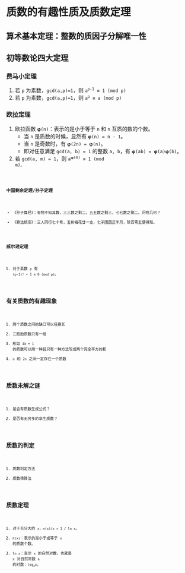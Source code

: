# 质数的有趣性质及质数定理

		
## 算术基本定理：整数的质因子分解唯一性

		
## 初等数论四大定理

	
### 费马小定理

1. 若 `p` 为素数，`gcd(a,p)=1`，则 <code>a<sup>p-1</sup> ≡ 1 (mod p)</code>
1. 若 `p` 为素数，`gcd(a,p)=1`，则 <code>a<sup>p</sup> ≡ a (mod p)</code>

	
### 欧拉定理

1. 欧拉函数 `𝛗(n)`：表示的是小于等于 `n` 和 `n` 互质的数的个数。
   - 当 `n` 是质数的时候，显然有 `𝛗(n) = n - 1`。
   - 当 `n` 是奇数时，有 `𝛗(2n) = 𝛗(n)`。
   - 即对任意满足 `gcd(a, b) = 1` 的整数 `a, b`，有 `𝛗(ab) = 𝛗(a)𝛗(b)`。
1. 若 `gcd(a, m) = 1`，则 <code>a<sup>𝛗(m)</sup> ≡ 1 (mod m)<code>。

	
### 中国剩余定理/孙子定理

- 《孙子算经》：有物不知其数，三三数之剩二，五五数之剩三，七七数之剩二。问物几何？
- 《算法统宗》：三人同行七十希，五树梅花廿一支，七子团圆正半月，除百零五便得知。

	
### 威尔逊定理

1. 对于素数 `p` 有 `(p-1)! + 1 ≡ 0 (mod p)`。

		
## 有关质数的有趣现象

1. 两个质数之间的缺口可以任意长
1. 三胞胎质数只有一组
1. 形如 `4k + 1` 的质数可以用一种且只有一种方法写成两个完全平方的和
1. `n` 和 `2n` 之间一定存在一个质数

		
## 质数未解之谜

1. 是否有质数生成公式？
1. 是否有无穷多的孪生质数？

		
## 质数的判定

1. 质数判定方法
1. 质数筛算法

		
## 质数定理

1. 对于充分大的 `x`，`𝜋(x)/x ≈ 1 / ln x`。
1. `𝜋(x)`：表示的是小于或等于 `x` 的质数个数。
1. `ln x`：表示 `x` 的自然对数，也就是 `x` 对自然常数 `e` 的对数：<code>log<sub>e</sub>x</code>。

